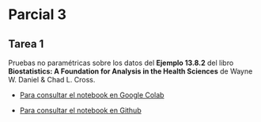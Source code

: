 # Parcial 3
## Tarea 1
Pruebas no paramétricas sobre los datos del __Ejemplo 13.8.2__ del libro __Biostatistics: A Foundation for Analysis in the Health Sciences__ de Wayne W. Daniel & Chad L. Cross.

- [Para consultar el notebook en Google Colab](https://colab.research.google.com/drive/17zzHmHV-jv0v7CLm0fVCyHUaXqudm_Aj?usp=sharing)

- [Para consultar el notebook en Github](EA_parcial3_tarea1.ipynb)
